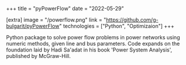 +++
title = "pyPowerFlow"
date = "2022-05-29"

[extra]
image = "/powerflow.png"
link = "https://github.com/g-bulgarit/pyPowerFlow"
technologies = ["Python", "Optimizaion"]
+++

Python package to solve power flow problems in power networks using numeric methods, given line and bus parameters.
Code expands on the foundation laid by Hadi Sa'adat in his book 'Power System Analysis', published by McGraw-Hill.
